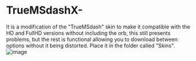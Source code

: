 # TrueMSdashX-
It is a modification of the "TrueMSdash" skin to make it compatible with the HD and FullHD versions without including the orb, this still presents problems, but the rest is functional allowing you to download between options without it being distorted.
Place it in the folder called "Skins".
![image](https://github.com/user-attachments/assets/a4d1b86d-1a23-4843-b208-72169c3b0e30)

